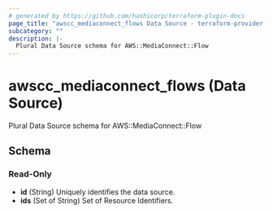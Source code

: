 ```yaml
---
# generated by https://github.com/hashicorp/terraform-plugin-docs
page_title: "awscc_mediaconnect_flows Data Source - terraform-provider-awscc"
subcategory: ""
description: |-
  Plural Data Source schema for AWS::MediaConnect::Flow
---
```


# awscc_mediaconnect_flows (Data Source)

Plural Data Source schema for AWS::MediaConnect::Flow



<!-- schema generated by tfplugindocs -->
## Schema

### Read-Only

- **id** (String) Uniquely identifies the data source.
- **ids** (Set of String) Set of Resource Identifiers.


